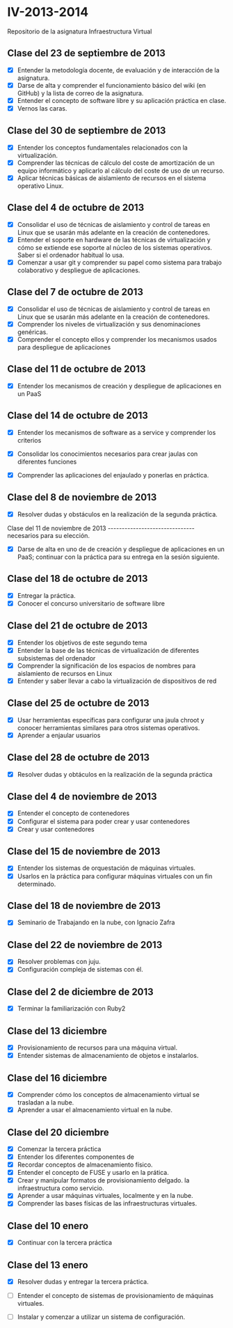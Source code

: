 IV-2013-2014
============
Repositorio de la asignatura Infraestructura Virtual


Clase del 23 de septiembre de 2013
----------------------------------

- [X] Entender la metodología docente, de evaluación y de interacción de la asignatura.
- [X] Darse de alta y comprender el funcionamiento básico del wiki (en GitHub) y la lista de correo de la asignatura.
- [X] Entender el concepto de software libre y su aplicación práctica en clase.
- [X] Vernos las caras.

Clase del 30 de septiembre de 2013
----------------------------------

- [X] Entender los conceptos fundamentales relacionados con la virtualización.
- [X] Comprender las técnicas de cálculo del coste de amortización de un equipo informático y aplicarlo al cálculo del coste de uso de un recurso.
- [X] Aplicar técnicas básicas de aislamiento de recursos en el sistema operativo Linux.

Clase del 4 de octubre de 2013
------------------------------

- [X] Consolidar el uso de técnicas de aislamiento y control de tareas en Linux que se usarán más adelante en la creación de contenedores.
- [X] Entender el soporte en hardware de las técnicas de virtualización y cómo se extiende ese soporte al núcleo de los sistemas operativos. Saber si el ordenador habitual lo usa.
- [X] Comenzar a usar git y comprender su papel como sistema para trabajo colaborativo y despliegue de aplicaciones.

Clase del 7 de octubre de 2013
------------------------------

- [X] Consolidar el uso de técnicas de aislamiento y control de tareas en Linux que se usarán más adelante en la creación de contenedores.
- [X] Comprender los niveles de virtualización y sus denominaciones genéricas.
- [X] Comprender el concepto ellos y comprender los mecanismos usados para despliegue de aplicaciones

Clase del 11 de octubre de 2013
------------------------------

- [X] Entender los mecanismos de creación y despliegue de aplicaciones en un PaaS
 

Clase del 14 de octubre de 2013
------------------------------

- [X] Entender los mecanismos de software as a service y comprender los criterios

- [X] Consolidar los conocimientos necesarios para crear jaulas con diferentes funciones
- [X] Comprender las aplicaciones del enjaulado y ponerlas en práctica.

Clase del 8 de noviembre de 2013
-------------------------------

- [X] Resolver dudas y obstáculos en la realización de la segunda práctica.

Clase del 11 de noviembre de 2013
------------------------------- necesarios para su elección.
- [X] Darse de alta en uno de de creación y despliegue de aplicaciones en un PaaS; continuar con la práctica para su entrega en la sesión siguiente. 

Clase del 18 de octubre de 2013
-------------------------------

- [X] Entregar la práctica.
- [X] Conocer el concurso universitario de software libre

Clase del 21 de octubre de 2013
-------------------------------

- [X] Entender los objetivos de este segundo tema
- [X] Entender la base de las técnicas de virtualización de diferentes subsistemas del ordenador
- [X] Comprender la significación de los espacios de nombres para aislamiento de recursos en Linux
- [X] Entender y saber llevar a cabo la virtualización de dispositivos de red
 
Clase del 25 de octubre de 2013
-------------------------------

- [X] Usar herramientas específicas para configurar una jaula chroot y conocer herramientas similares para otros sistemas operativos.
- [X] Aprender a enjaular usuarios

Clase del 28 de octubre de 2013
-------------------------------

- [X] Resolver dudas y obtáculos en la realización de la segunda práctica

Clase del 4 de noviembre de 2013
-------------------------------

- [X] Entender el concepto de contenedores
- [X] Configurar el sistema para poder crear y usar contenedores
- [X] Crear y usar contenedores

Clase del 15 de noviembre de 2013
-------------------------------

- [X] Entender los sistemas de orquestación de máquinas virtuales.
- [X] Usarlos en la práctica para configurar máquinas virtuales con un fin determinado.

Clase del 18 de noviembre de 2013
-------------------------------

- [X] Seminario de Trabajando en la nube, con Ignacio Zafra

Clase del 22 de noviembre de 2013
-------------------------------

- [X] Resolver problemas con juju.
- [X] Configuración compleja de sistemas con él.

Clase del 2 de diciembre de 2013
-------------------------------

- [X] Terminar la familiarización con Ruby2

Clase del 13 diciembre
----------------------

- [X] Provisionamiento de recursos para una máquina virtual.
- [X] Entender sistemas de almacenamiento de objetos e instalarlos.

Clase del 16 diciembre
----------------------

- [X] Comprender cómo los conceptos de almacenamiento virtual se trasladan a la nube.
- [X] Aprender a usar el almacenamiento virtual en la nube.

Clase del 20 diciembre
----------------------

- [X] Comenzar la tercera práctica
- [X] Entender los diferentes componentes de 
- [X] Recordar conceptos de almacenamiento físico.
- [X] Entender el concepto de FUSE y usarlo en la prática.
- [X] Crear y manipular formatos de provisionamiento delgado.
la infraestructura como servicio.
- [X] Aprender a usar máquinas virtuales, localmente y en la nube.
- [X] Comprender las bases físicas de las infraestructuras virtuales.

Clase del 10 enero
------------------

- [X] Continuar con la tercera práctica

Clase del 13 enero
------------------

- [X] Resolver dudas y entregar la tercera práctica.
- [ ] Entender el concepto de sistemas de provisionamiento de máquinas virtuales.
- [ ] Instalar y comenzar a utilizar un sistema de configuración.


